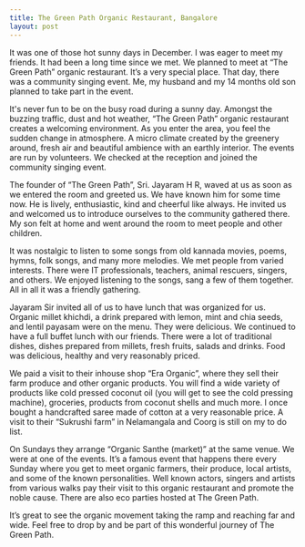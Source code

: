 ```yaml
---
title: The Green Path Organic Restaurant, Bangalore
layout: post
---
```


It was one of those hot sunny days in December. I was eager to meet my friends. It had been a long time since we met. We planned to meet at “The Green Path” organic restaurant. It’s a very special place. That day, there was a community singing event. Me, my husband and my 14 months old son planned to take part in the event.

It's never fun to be on the busy road during a sunny day. Amongst the buzzing traffic, dust and hot weather,  “The Green Path” organic restaurant creates a welcoming environment. As you enter the area, you feel the sudden change in atmosphere. A micro climate created by the greenery around, fresh air and beautiful ambience with an earthly interior. The events are run by volunteers. We checked at the reception and joined the community singing event. 

The founder of “The Green Path”, Sri. Jayaram H R, waved at us as soon as we entered the room and greeted us. We have known him for some time now. He is lively, enthusiastic, kind and cheerful like always. He invited us and welcomed us to introduce ourselves to the community gathered there. My son felt at home and went around the room to meet people and other children.

It was nostalgic to listen to some songs from old kannada movies, poems, hymns, folk songs, and many more melodies. We met people from varied interests. There were IT professionals, teachers, animal rescuers, singers, and others. We enjoyed listening to the songs, sang a few of them together. All in all it was a friendly gathering. 

Jayaram Sir invited all of us to have lunch that was organized for us. Organic millet khichdi, a drink prepared with lemon, mint and chia seeds, and lentil payasam were on the menu. They were delicious. We continued to have a full buffet lunch with our friends. There were a lot of traditional dishes, dishes prepared from millets, fresh fruits, salads and drinks. Food was delicious, healthy and very reasonably priced.

We paid a visit to their inhouse shop “Era Organic”, where they sell their farm produce and other organic products. You will find a wide variety of products like cold pressed coconut oil (you will get to see the cold pressing machine), groceries, products from coconut shells and much more. I once bought a handcrafted saree made of cotton at a very reasonable price. A visit to their “Sukrushi farm” in Nelamangala and Coorg is still on my to do list. 

On Sundays they arrange “Organic Santhe (market)” at the same venue. We were at one of the events. It’s a famous event that happens there every Sunday where you get to meet organic farmers, their produce, local artists, and some of the known personalities. Well known actors, singers and artists from various walks pay their visit to this organic restaurant and promote the noble cause. There are also eco parties hosted at The Green Path. 

It’s great to see the organic movement taking the ramp and reaching far and wide. Feel free to drop by and be part of this wonderful journey of The Green Path. 
